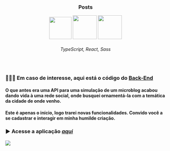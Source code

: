 <h3 align="center">Posts</h3>

<div align="center">

  <img width="70px" height="70px" src="https://cdn.jsdelivr.net/gh/devicons/devicon@latest/icons/typescript/typescript-original.svg">
  <img width="75px" height="75px" src="https://cdn.jsdelivr.net/gh/devicons/devicon@latest/icons/react/react-original.svg">
  <img width="75px" height="75px" src="https://cdn.jsdelivr.net/gh/devicons/devicon@latest/icons/sass/sass-original.svg">

  ###### TypeScript, React, Sass

</div>

<br/>

###  👨🏻‍💻 Em caso de interesse, aqui está o código do <a href="https://github.com/lucas-adm/springboot-posts">Back-End</a>

#### O que antes era uma API para uma simulação de um microblog acabou dando vida à uma rede social, onde busquei ornamentá-la com a temática da cidade de onde venho.

#### Este é apenas o início, logo trarei novas funcionalidades. Convido você a se cadastrar e interagir em minha humilde criação.

### ▶ Acesse a aplicação <a href="srs-posts.onrender.com">*aqui*</a>

#### 

<div aling="center">
  
  ![](https://i.imgur.com/ErerjW3.png)
  
</div>
